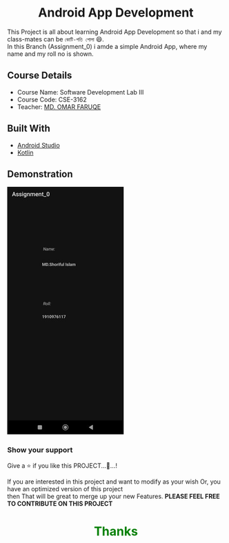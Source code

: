 
<h1 align="center">Android App Development</h1>

This Project is all about learning Android App Development so that i and my class-mates can be `কোটি-পতি পোলা` 😄.<br> In this Branch (Assignment_0) i amde a simple Android App, where my name and my roll no is shown.

## Course Details
- Course Name: Software Development Lab III
- Course Code: CSE-3162
- Teacher: [MD. OMAR FARUQE](https://github.com/omarfaruqe)

## Built With

- [Android Studio](https://developer.android.com/studio)
- [Kotlin](https://developer.android.com/kotlin)

## Demonstration
![](demonstration.jpg)


### Show your support

Give a ⭐ if you like this PROJECT...🙂...!

If you are interested in this project and want to modify as your wish Or, you have an optimized version of this project  
then That will be great to merge up your new Features.
**PLEASE FEEL FREE TO CONTRIBUTE ON THIS PROJECT**

<h1 align="center" style="color: green">Thanks</h1>